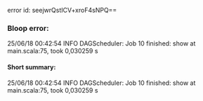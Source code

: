 error id: seejwrQstICV+xroF4sNPQ==
### Bloop error:

25/06/18 00:42:54 INFO DAGScheduler: Job 10 finished: show at main.scala:75, took 0,030259 s
#### Short summary: 

25/06/18 00:42:54 INFO DAGScheduler: Job 10 finished: show at main.scala:75, took 0,030259 s